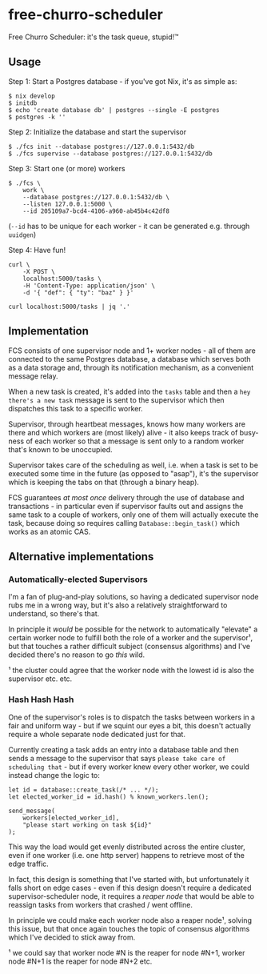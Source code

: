 # free-churro-scheduler

Free Churro Scheduler: it's the task queue, stupid!™

## Usage

Step 1: Start a Postgres database - if you've got Nix, it's as simple as:

```
$ nix develop
$ initdb
$ echo 'create database db' | postgres --single -E postgres
$ postgres -k ''
```

Step 2: Initialize the database and start the supervisor

```
$ ./fcs init --database postgres://127.0.0.1:5432/db
$ ./fcs supervise --database postgres://127.0.0.1:5432/db 
```

Step 3: Start one (or more) workers

```
$ ./fcs \
    work \
    --database postgres://127.0.0.1:5432/db \
    --listen 127.0.0.1:5000 \
    --id 205109a7-bcd4-4106-a960-ab45b4c42df8
```

(`--id` has to be unique for each worker - it can be generated e.g. through
`uuidgen`)

Step 4: Have fun!

```
curl \
    -X POST \
    localhost:5000/tasks \
    -H 'Content-Type: application/json' \
    -d '{ "def": { "ty": "baz" } }'
```

```
curl localhost:5000/tasks | jq '.'
```

## Implementation

FCS consists of one supervisor node and 1+ worker nodes - all of them are
connected to the same Postgres database, a database which serves both as a data
storage and, through its notification mechanism, as a convenient message relay.

When a new task is created, it's added into the `tasks` table and then a
`hey there's a new task` message is sent to the supervisor which then
dispatches this task to a specific worker.

Supervisor, through heartbeat messages, knows how many workers are there and
which workers are (most likely) alive - it also keeps track of busy-ness of
each worker so that a message is sent only to a random worker that's known to
be unoccupied.

Supervisor takes care of the scheduling as well, i.e. when a task is set to be
executed some time in the future (as opposed to "asap"), it's the supervisor
which is keeping the tabs on that (through a binary heap).

FCS guarantees _at most once_ delivery through the use of database and
transactions - in particular even if supervisor faults out and assigns the same
task to a couple of workers, only one of them will actually execute the task,
because doing so requires calling `Database::begin_task()` which works as an
atomic CAS.

## Alternative implementations

### Automatically-elected Supervisors

I'm a fan of plug-and-play solutions, so having a dedicated supervisor node rubs
me in a wrong way, but it's also a relatively straightforward to understand, so
there's that.

In principle it _would_ be possible for the network to automatically "elevate"
a certain worker node to fulfill both the role of a worker and the supervisor¹,
but that touches a rather difficult subject (consensus algorithms) and I've
decided there's no reason to go _this_ wild.

¹ the cluster could agree that the worker node with the lowest id is also the
  supervisor etc. etc.

### Hash Hash Hash

One of the supervisor's roles is to dispatch the tasks between workers in a fair
and uniform way - but if we squint our eyes a bit, this doesn't actually require
a whole separate node dedicated just for that.

Currently creating a task adds an entry into a database table and then sends a
message to the supervisor that says `please take care of scheduling that` - but
if every worker knew every other worker, we could instead change the logic to:

```
let id = database::create_task(/* ... */);
let elected_worker_id = id.hash() % known_workers.len();

send_message(
    workers[elected_worker_id],
    "please start working on task ${id}"
);
```

This way the load would get evenly distributed across the entire cluster, even
if one worker (i.e. one http server) happens to retrieve most of the edge
traffic.

In fact, this design is something that I've started with, but unfortunately it
falls short on edge cases - even if this design doesn't require a dedicated
supervisor-scheduler node, it requires a _reaper node_ that would be able to
reassign tasks from workers that crashed / went offline.

In principle we could make each worker node also a reaper node¹, solving this
issue, but that once again touches the topic of consensus algorithms which I've
decided to stick away from.

¹ we could say that worker node #N is the reaper for node #N+1, worker node #N+1
  is the reaper for node #N+2 etc.
